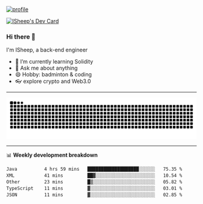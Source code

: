 [![profile](https://user-images.githubusercontent.com/54968314/208005045-e4b42f3b-833d-4242-bfcc-e764865553a2.svg)](https://www.calligrapher.ai/)

<a href="https://app.daily.dev/linziyang1106"><img src="https://api.daily.dev/devcards/v2/i4Spwx5Skx5FpTqWcwoit.png?r=kgx&type=wide" width="652" alt="ISheep's Dev Card"/></a>

### Hi there 🐏

I'm ISheep, a back-end engineer

- 🔭 I’m currently learning Solidity
- 💬 Ask me about anything
- 😄 Hobby: badminton & coding
- 👓 explore crypto and Web3.0

-------

![](https://raw.githubusercontent.com/ISheepp/ISheepp/output/github-contribution-grid-snake.svg)

-------

📊 **Weekly development breakdown**
<!--START_SECTION:waka-->

```txt
Java          4 hrs 59 mins   ███████████████████░░░░░░   75.35 %
XML           41 mins         ██▓░░░░░░░░░░░░░░░░░░░░░░   10.54 %
Other         23 mins         █▒░░░░░░░░░░░░░░░░░░░░░░░   05.82 %
TypeScript    11 mins         ▓░░░░░░░░░░░░░░░░░░░░░░░░   03.01 %
JSON          11 mins         ▓░░░░░░░░░░░░░░░░░░░░░░░░   02.85 %
```

<!--END_SECTION:waka-->
